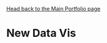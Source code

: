 [Head back to the Main Portfolio page](readme.md)

# New Data Vis

<div class='tableauPlaceholder' id='viz1643818345869' style='position: relative'><object class='tableauViz'  style='display:none;'><param name='host_url' value='https%3A%2F%2Fpublic.tableau.com%2F' /> <param name='embed_code_version' value='3' /> <param name='site_root' value='' /><param name='name' value='TelllingStoriesAlternateDataVisDemo2&#47;Sheet1' /><param name='tabs' value='no' /><param name='toolbar' value='yes' /><param name='animate_transition' value='yes' /><param name='display_static_image' value='yes' /><param name='display_spinner' value='yes' /><param name='display_overlay' value='yes' /><param name='display_count' value='yes' /><param name='language' value='en-US' /><param name='filter' value='publish=yes' /></object></div>               
<script type='text/javascript'>                  
var divElement = document.getElementById('viz1643818345869');                    
var vizElement = divElement.getElementsByTagName('object')[0];                  
vizElement.style.width='100%';
vizElement.style.height=(divElement.offsetWidth*0.75)+'px';                   
var scriptElement = document.createElement('script');                  
scriptElement.src = 'https://public.tableau.com/javascripts/api/viz_v1.js'; 
vizElement.parentNode.insertBefore(scriptElement, vizElement);           
</script>
